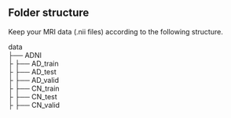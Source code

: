 ## Folder structure
Keep your MRI data (.nii files) according to the following structure. 

data  
├── ADNI    
├  ├── AD_train   
├  ├── AD_test    
├  ├── AD_valid   
├  ├── CN_train   
├  ├── CN_test   
├  ├── CN_valid   


